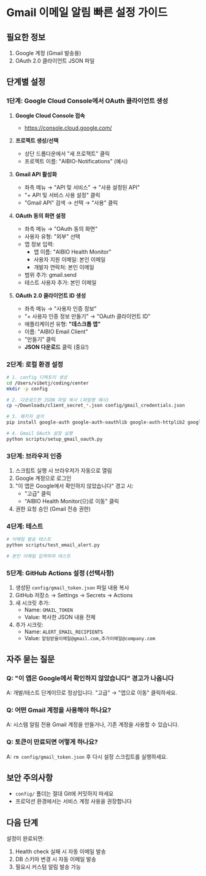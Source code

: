# Gmail 이메일 알림 빠른 설정 가이드

## 필요한 정보
1. Google 계정 (Gmail 발송용)
2. OAuth 2.0 클라이언트 JSON 파일

## 단계별 설정

### 1단계: Google Cloud Console에서 OAuth 클라이언트 생성

1. **Google Cloud Console 접속**
   - https://console.cloud.google.com/

2. **프로젝트 생성/선택**
   - 상단 드롭다운에서 "새 프로젝트" 클릭
   - 프로젝트 이름: "AIBIO-Notifications" (예시)

3. **Gmail API 활성화**
   - 좌측 메뉴 → "API 및 서비스" → "사용 설정된 API"
   - "+ API 및 서비스 사용 설정" 클릭
   - "Gmail API" 검색 → 선택 → "사용" 클릭

4. **OAuth 동의 화면 설정**
   - 좌측 메뉴 → "OAuth 동의 화면"
   - 사용자 유형: "외부" 선택
   - 앱 정보 입력:
     - 앱 이름: "AIBIO Health Monitor"
     - 사용자 지원 이메일: 본인 이메일
     - 개발자 연락처: 본인 이메일
   - 범위 추가: gmail.send
   - 테스트 사용자 추가: 본인 이메일

5. **OAuth 2.0 클라이언트 ID 생성**
   - 좌측 메뉴 → "사용자 인증 정보"
   - "+ 사용자 인증 정보 만들기" → "OAuth 클라이언트 ID"
   - 애플리케이션 유형: **"데스크톱 앱"**
   - 이름: "AIBIO Email Client"
   - "만들기" 클릭
   - **JSON 다운로드** 클릭 (중요!)

### 2단계: 로컬 환경 설정

```bash
# 1. config 디렉토리 생성
cd /Users/vibetj/coding/center
mkdir -p config

# 2. 다운로드한 JSON 파일 복사 (파일명 예시)
cp ~/Downloads/client_secret_*.json config/gmail_credentials.json

# 3. 패키지 설치
pip install google-auth google-auth-oauthlib google-auth-httplib2 google-api-python-client

# 4. Gmail OAuth 설정 실행
python scripts/setup_gmail_oauth.py
```

### 3단계: 브라우저 인증
1. 스크립트 실행 시 브라우저가 자동으로 열림
2. Google 계정으로 로그인
3. "이 앱은 Google에서 확인하지 않았습니다" 경고 시:
   - "고급" 클릭
   - "AIBIO Health Monitor(으)로 이동" 클릭
4. 권한 요청 승인 (Gmail 전송 권한)

### 4단계: 테스트
```bash
# 이메일 발송 테스트
python scripts/test_email_alert.py

# 본인 이메일 입력하여 테스트
```

### 5단계: GitHub Actions 설정 (선택사항)

1. 생성된 `config/gmail_token.json` 파일 내용 복사
2. GitHub 저장소 → Settings → Secrets → Actions
3. 새 시크릿 추가:
   - Name: `GMAIL_TOKEN`
   - Value: 복사한 JSON 내용 전체
4. 추가 시크릿:
   - Name: `ALERT_EMAIL_RECIPIENTS`
   - Value: `알림받을이메일@gmail.com,추가이메일@company.com`

## 자주 묻는 질문

### Q: "이 앱은 Google에서 확인하지 않았습니다" 경고가 나옵니다
A: 개발/테스트 단계이므로 정상입니다. "고급" → "앱으로 이동" 클릭하세요.

### Q: 어떤 Gmail 계정을 사용해야 하나요?
A: 시스템 알림 전용 Gmail 계정을 만들거나, 기존 계정을 사용할 수 있습니다.

### Q: 토큰이 만료되면 어떻게 하나요?
A: `rm config/gmail_token.json` 후 다시 설정 스크립트를 실행하세요.

## 보안 주의사항
- `config/` 폴더는 절대 Git에 커밋하지 마세요
- 프로덕션 환경에서는 서비스 계정 사용을 권장합니다

## 다음 단계
설정이 완료되면:
1. Health check 실패 시 자동 이메일 발송
2. DB 스키마 변경 시 자동 이메일 발송
3. 필요시 커스텀 알림 발송 가능